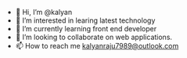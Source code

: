 - 👋 Hi, I’m @kalyan
- 👀 I’m interested in learing latest technology
- 🌱 I’m currently learning front end developer
- 💞️ I’m looking to collaborate on web applications.
- 📫 How to reach me kalyanraju7989@outlook.com

<!---
kalyan-maker/kalyan-maker is a ✨ special ✨ repository because its `README.md` (this file) appears on your GitHub profile.
You can click the Preview link to take a look at your changes.
--->
